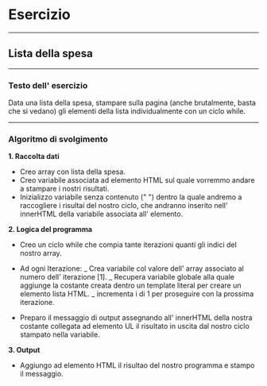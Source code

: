 # Esercizio

---

## Lista della spesa

---

### Testo dell' esercizio

Data una lista della spesa, stampare sulla pagina (anche brutalmente, basta che si vedano) gli elementi della lista individualmente con un ciclo while.

---

### Algoritmo di svolgimento

**1.
Raccolta dati**

- Creo array con lista della spesa.
- Creo variabile associata ad elemento HTML sul quale vorremmo andare a stampare i nostri risultati.
- Inizializzo variabile senza contenuto (" ") dentro la quale andremo a raccogliere i risultai del nostro ciclo, che andranno inserito nell' innerHTML della variabile associata all' elemento.

**2. Logica del programma**

- Creo un ciclo while che compia tante iterazioni quanti gli indici del nostro array.
- Ad ogni Iterazione:
_ Crea variabile col valore dell' array associato al numero dell' iterazione [1].
_ Recupera variabile globale alla quale aggiunge la costante creata dentro un template literal per creare un elemento lista HTML.
_ incrementa i di 1 per proseguire con la prossima iterazione.

- Preparo il messaggio di output assegnando all' innerHTML della nostra costante collegata ad elemento UL il risultato in uscita dal nostro ciclo stampato nella variabile.

**3. Output**

- Aggiungo ad elemento HTML il risultao del nostro programma e stampo il messaggio.